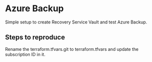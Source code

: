 # Azure Backup
Simple setup to create Recovery Service Vault and test Azure Backup.   

## Steps to reproduce

Rename the terraform.tfvars.git to terraform.tfvars and update the subscription ID in it.